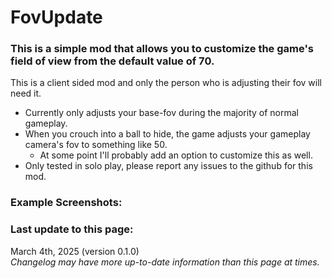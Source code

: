 # FovUpdate

### This is a simple mod that allows you to customize the game's field of view from the default value of 70.

This is a client sided mod and only the person who is adjusting their fov will need it.  

- Currently only adjusts your base-fov during the majority of normal gameplay.  
- When you crouch into a ball to hide, the game adjusts your gameplay camera's fov to something like 50.  
	- At some point I'll probably add an option to customize this as well.  
- Only tested in solo play, please report any issues to the github for this mod.  

### Example Screenshots:


</details>


### Last update to this page:
March 4th, 2025 (version 0.1.0)  
*Changelog may have more up-to-date information than this page at times.*